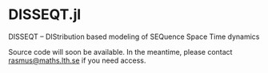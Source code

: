 # DISSEQT.jl
DISSEQT – DIStribution based modeling of SEQuence Space Time dynamics


Source code will soon be available. In the meantime, please contact rasmus@maths.lth.se if you need access.
